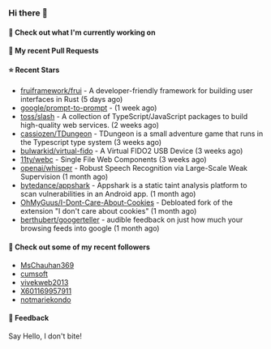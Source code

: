 ### Hi there 👋

#### 👷 Check out what I'm currently working on

#### 🔨 My recent Pull Requests


#### ⭐ Recent Stars

- [fruiframework/frui](https://github.com/fruiframework/frui) - A developer-friendly framework for building user interfaces in Rust (5 days ago)
- [google/prompt-to-prompt](https://github.com/google/prompt-to-prompt) -  (1 week ago)
- [toss/slash](https://github.com/toss/slash) - A collection of TypeScript/JavaScript packages to build high-quality web services. (2 weeks ago)
- [cassiozen/TDungeon](https://github.com/cassiozen/TDungeon) - TDungeon is a small adventure game that runs in the Typescript type system (3 weeks ago)
- [bulwarkid/virtual-fido](https://github.com/bulwarkid/virtual-fido) - A Virtual FIDO2 USB Device (3 weeks ago)
- [11ty/webc](https://github.com/11ty/webc) - Single File Web Components (3 weeks ago)
- [openai/whisper](https://github.com/openai/whisper) - Robust Speech Recognition via Large-Scale Weak Supervision (1 month ago)
- [bytedance/appshark](https://github.com/bytedance/appshark) - Appshark is a static taint analysis platform to scan vulnerabilities in an Android app. (1 month ago)
- [OhMyGuus/I-Dont-Care-About-Cookies](https://github.com/OhMyGuus/I-Dont-Care-About-Cookies) - Debloated fork of the extension &#34;I don&#39;t care about cookies&#34; (1 month ago)
- [berthubert/googerteller](https://github.com/berthubert/googerteller) - audible feedback on just how much your browsing feeds into google (1 month ago)

#### 👯 Check out some of my recent followers

- [MsChauhan369](https://github.com/MsChauhan369)
- [cumsoft](https://github.com/cumsoft)
- [vivekweb2013](https://github.com/vivekweb2013)
- [X601169957911](https://github.com/X601169957911)
- [notmariekondo](https://github.com/notmariekondo)

#### 💬 Feedback

Say Hello, I don't bite!